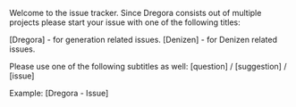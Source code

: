 Welcome to the issue tracker. Since Dregora consists out of multiple projects please start your issue with one of the following titles:

[Dregora] - for generation related issues.
[Denizen] - for Denizen related issues.

Please use one of the following subtitles as well:
[question] / [suggestion] / [issue]

Example: [Dregora - Issue] 
